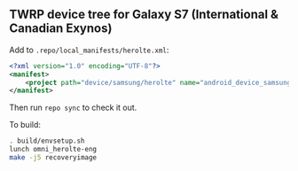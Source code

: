 ## TWRP device tree for Galaxy S7 (International & Canadian Exynos)

Add to `.repo/local_manifests/herolte.xml`:

```xml
<?xml version="1.0" encoding="UTF-8"?>
<manifest>
	<project path="device/samsung/herolte" name="android_device_samsung_herolte" remote="TeamWin" revision="android-8.1" />
</manifest>
```

Then run `repo sync` to check it out.

To build:

```sh
. build/envsetup.sh
lunch omni_herolte-eng
make -j5 recoveryimage
```

